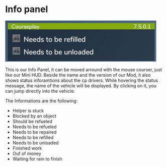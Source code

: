 # Info panel

![Image](../assets/images/infopanel_0_0_480_130.png)


This is our Info Panel, it can be moved arround with the mouse courser, just like our Mini HUD.
Beside the name and the version of our Mod, it also shows status inforamtions about the cp drivers.
While hovering the status message, the name of the vehicle will be displayed.
By clicking on it, you can jump directly into the vehicle.



The Informations are the following:
- Helper is stuck
- Blocked by an object
- Should be refueled
- Needs to be refueled
- Needs to be repaired
- Needs to be refilled
- Needs to be unloaded
- Finished work
- Ouf of money
- Waiting for rain to finish


